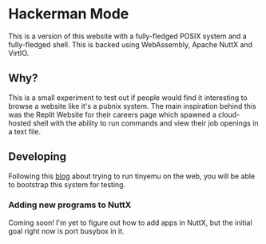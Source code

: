 # Hackerman Mode

This is a version of this website with a fully-fledged POSIX system and a fully-fledged shell. 
This is backed using WebAssembly, Apache NuttX and VirtIO.

## Why?

This is a small experiment to test out if people would find it interesting to browse a website like it's a pubnix system.
The main inspiration behind this was the Replit Website for their careers page which spawned a cloud-hosted shell with
the ability to run commands and view their job openings in a text file.

## Developing

Following this [blog](https://lupyuen.github.io/articles/tinyemu) about trying to run tinyemu on the web, you will be able
to bootstrap this system for testing.

### Adding new programs to NuttX

Coming soon! I'm yet to figure out how to add apps in NuttX, but the initial goal right now is port busybox in it.